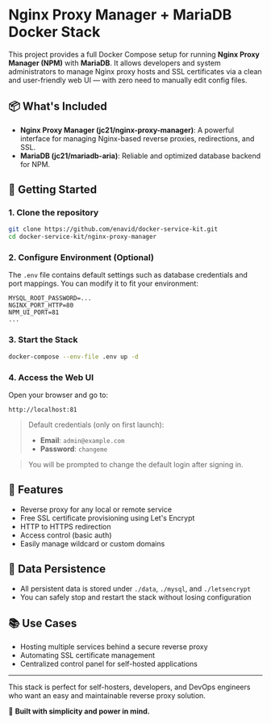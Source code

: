 # Nginx Proxy Manager + MariaDB Docker Stack

This project provides a full Docker Compose setup for running **Nginx Proxy Manager (NPM)** with **MariaDB**. It allows developers and system administrators to manage Nginx proxy hosts and SSL certificates via a clean and user-friendly web UI — with zero need to manually edit config files.

## 📦 What's Included

- **Nginx Proxy Manager (jc21/nginx-proxy-manager)**: A powerful interface for managing Nginx-based reverse proxies, redirections, and SSL.
- **MariaDB (jc21/mariadb-aria)**: Reliable and optimized database backend for NPM.

## 🚀 Getting Started

### 1. Clone the repository

```bash
git clone https://github.com/enavid/docker-service-kit.git
cd docker-service-kit/nginx-proxy-manager
```

### 2. Configure Environment (Optional)

The `.env` file contains default settings such as database credentials and port mappings. You can modify it to fit your environment:

```env
MYSQL_ROOT_PASSWORD=...
NGINX_PORT_HTTP=80
NPM_UI_PORT=81
...
```

### 3. Start the Stack

```bash
docker-compose --env-file .env up -d
```

### 4. Access the Web UI

Open your browser and go to:

```
http://localhost:81
```

> Default credentials (only on first launch):
>
> - **Email**: `admin@example.com`  
> - **Password**: `changeme`

> You will be prompted to change the default login after signing in.

## 🔐 Features

- Reverse proxy for any local or remote service
- Free SSL certificate provisioning using Let's Encrypt
- HTTP to HTTPS redirection
- Access control (basic auth)
- Easily manage wildcard or custom domains

## 💾 Data Persistence

- All persistent data is stored under `./data`, `./mysql`, and `./letsencrypt`
- You can safely stop and restart the stack without losing configuration

## 📚 Use Cases

- Hosting multiple services behind a secure reverse proxy
- Automating SSL certificate management
- Centralized control panel for self-hosted applications

---

This stack is perfect for self-hosters, developers, and DevOps engineers who want an easy and maintainable reverse proxy solution.

🔧 **Built with simplicity and power in mind.**